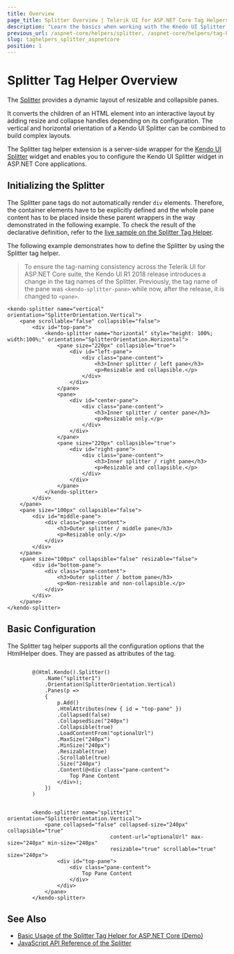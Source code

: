 ```yaml
---
title: Overview
page_title: Splitter Overview | Telerik UI for ASP.NET Core Tag Helpers
description: "Learn the basics when working with the Knedo UI Splitter tag helper for ASP.NET Core (MVC 6 or ASP.NET Core MVC)."
previous_url: /aspnet-core/helpers/splitter, /aspnet-core/helpers/tag-helpers/splitter
slug: taghelpers_splitter_aspnetcore
position: 1
---
```


# Splitter Tag Helper Overview

The [Splitter](http://docs.telerik.com/kendo-ui/controls/layout/splitter/overview) provides a dynamic layout of resizable and collapsible panes.

It converts the children of an HTML element into an interactive layout by adding resize and collapse handles depending on its configuration. The vertical and horizontal orientation of a Kendo UI Splitter can be combined to build complex layouts.

The Splitter tag helper extension is a server-side wrapper for the [Kendo UI Splitter](http://demos.telerik.com/kendo-ui/splitter/index) widget and enables you to configure the Kendo UI Splitter widget in ASP.NET Core applications.

## Initializing the Splitter

The Splitter pane tags do not automatically render `div` elements. Therefore, the container elements have to be explicitly defined and the whole pane content has to be placed inside these parent wrappers in the way demonstrated in the following example. To check the result of the declarative definition, refer to the [live sample on the Splitter Tag Helper](http://demos.telerik.com/aspnet-core/splitter/tag-helper).

The following example demonstrates how to define the Splitter by using the Splitter tag helper.

> To ensure the tag-naming consistency across the Telerik UI for ASP.NET Core suite, the Kendo UI R1 2018 release introduces a change in the tag names of the Splitter. Previously, the tag name of the pane was `<kendo-splitter-pane>` while now, after the release, it is changed to `<pane>`.

    <kendo-splitter name="vertical" orientation="SplitterOrientation.Vertical">
        <pane scrollable="false" collapsible="false">
            <div id="top-pane">
                <kendo-splitter name="horizontal" style="height: 100%; width:100%;" orientation="SplitterOrientation.Horizontal">
                    <pane size="220px" collapsible="true">
                        <div id="left-pane">
                            <div class="pane-content">
                                <h3>Inner splitter / left pane</h3>
                                <p>Resizable and collapsible.</p>
                            </div>
                        </div>
                    </pane>
                    <pane>
                        <div id="center-pane">
                            <div class="pane-content">
                                <h3>Inner splitter / center pane</h3>
                                <p>Resizable only.</p>
                            </div>
                        </div>
                    </pane>
                    <pane size="220px" collapsible="true">
                        <div id="right-pane">
                            <div class="pane-content">
                                <h3>Inner splitter / right pane</h3>
                                <p>Resizable and collapsible.</p>
                            </div>
                        </div>
                    </pane>
                </kendo-splitter>
            </div>
        </pane>
        <pane size="100px" collapsible="false">
            <div id="middle-pane">
                <div class="pane-content">
                    <h3>Outer splitter / middle pane</h3>
                    <p>Resizable only.</p>
                </div>
            </div>
        </pane>
        <pane size="100px" collapsible="false" resizable="false">
            <div id="bottom-pane">
                <div class="pane-content">
                    <h3>Outer splitter / bottom pane</h3>
                    <p>Non-resizable and non-collapsible.</p>
                </div>
            </div>
        </pane>
    </kendo-splitter>

## Basic Configuration

The Splitter tag helper supports all the configuration options that the HtmlHelper does. They are passed as attributes of the tag.

```cshtml

        @(Html.Kendo().Splitter()
            .Name("splitter1")
            .Orientation(SplitterOrientation.Vertical)
            .Panes(p =>
            {
                p.Add()
                .HtmlAttributes(new { id = "top-pane" })
                .Collapsed(false)
                .CollapsedSize("240px")
                .Collapsible(true)
                .LoadContentFrom("optionalUrl")
                .MaxSize("240px")
                .MinSize("240px")
                .Resizable(true)
                .Scrollable(true)
                .Size("240px")
                .Content(@<div class="pane-content">
                    Top Pane Content
                </div>);
            })
        )
```
```tagHelper

        <kendo-splitter name="splitter1" orientation="SplitterOrientation.Vertical">
            <pane collapsed="false" collapsed-size="240px" collapsible="true"
                                 content-url="optionalUrl" max-size="240px" min-size="240px"
                                 resizable="true" scrollable="true" size="240px">
                <div id="top-pane">
                    <div class="pane-content">
                        Top Pane Content
                    </div>
                </div>
            </pane>
        </kendo-splitter>
```

## See Also

* [Basic Usage of the Splitter Tag Helper for ASP.NET Core (Demo)](https://demos.telerik.com/aspnet-core/splitter/tag-helper)
* [JavaScript API Reference of the Splitter](http://docs.telerik.com/kendo-ui/api/javascript/ui/splitter)
